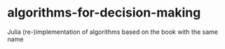 # algorithms-for-decision-making
Julia (re-)implementation of algorithms based on the book with the same name
